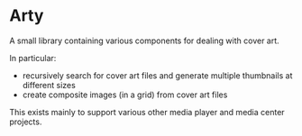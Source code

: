 # Arty

A small library containing various components for dealing with cover art.

In particular:

 - recursively search for cover art files and generate multiple thumbnails at different sizes
 - create composite images (in a grid) from cover art files

This exists mainly to support various other media player and media center projects.
